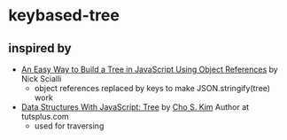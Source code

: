 # keybased-tree
## inspired by
* [An Easy Way to Build a Tree in JavaScript Using Object References](https://typeofnan.dev/an-easy-way-to-build-a-tree-with-object-references/) by Nick Scialli
  *  object references replaced by keys to make JSON.stringify(tree) work
* [Data Structures With JavaScript: Tree](https://code.tutsplus.com/articles/data-structures-with-javascript-tree--cms-23393) by [Cho S. Kim](https://tutsplus.com/authors/cho-kim) Author at tutsplus.com
  * used for traversing
